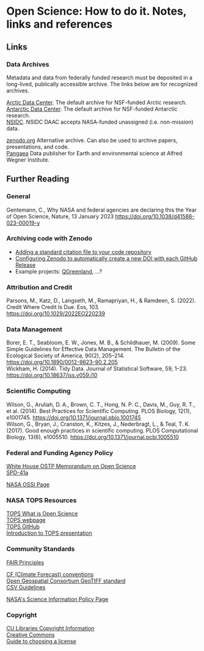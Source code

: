 # Open Science: How to do it.  Notes, links and references

## Links
### Data Archives
Metadata and data from federally funded research must be deposited in a long-lived, publically accessible archive.  The links below are for recognized archives.  

[Arctic Data Center](https://arcticdata.io/submit/).  The default archive for NSF-funded Arctic research.  
[Antarctic Data Center](https://www.usap-dc.org/submit).  The default archive for NSF-funded Antarctic research.  
[NSIDC](https://nsidc.org/data/submit-data).  NSIDC DAAC accepts NASA-funded unassigned (i.e. non-mission) data.  

[zenodo.org](https://zenodo.org/)  Alternative archive.  Can also be used to archive papers, presentations, and code.     
[Pangaea](https://pangaea.de/about/)  Data publisher for Earth and environmental science at Alfred Wegner Institute.    


## Further Reading
### General
Gentemann, C., Why NASA and federal agencies are declaring this the Year of Open Science, Nature, 13 January 2023
https://doi.org/10.1038/d41586-023-00019-y

### Archiving code with Zenodo
* [Adding a standard citation file to your code repository](https://docs.github.com/en/repositories/managing-your-repositorys-settings-and-features/customizing-your-repository/about-citation-files)
* [Configuring Zenodo to automatically create a new DOI with each GitHub Release](https://docs.github.com/en/repositories/archiving-a-github-repository/referencing-and-citing-content)
* Example projects: [QGreenland](https://github.com/nsidc/qgreenland), ...?

### Attribution and Credit
Parsons, M., Katz, D., Langseth, M., Ramapriyan, H., & Ramdeen, S. (2022). Credit Where Credit Is Due. Eos, 103. https://doi.org/10.1029/2022EO220239  

### Data Management
Borer, E. T., Seabloom, E. W., Jones, M. B., & Schildhauer, M. (2009). Some Simple Guidelines for Effective Data Management. The Bulletin of the Ecological Society of America, 90(2), 205–214. https://doi.org/10.1890/0012-9623-90.2.205  
Wickham, H. (2014). Tidy Data. Journal of Statistical Software, 59, 1–23. https://doi.org/10.18637/jss.v059.i10  

### Scientific Computing
Wilson, G., Aruliah, D. A., Brown, C. T., Hong, N. P. C., Davis, M., Guy, R. T., et al. (2014). Best Practices for Scientific Computing. PLOS Biology, 12(1), e1001745. https://doi.org/10.1371/journal.pbio.1001745  
Wilson, G., Bryan, J., Cranston, K., Kitzes, J., Nederbragt, L., & Teal, T. K. (2017). Good enough practices in scientific computing. PLOS Computational Biology, 13(6), e1005510. https://doi.org/10.1371/journal.pcbi.1005510  

### Federal and Funding Agency Policy
[White House OSTP Memorandum on Open Science](https://www.whitehouse.gov/wp-content/uploads/2022/08/08-2022-OSTP-Public-Access-Memo.pdf)  
[SPD-41a](https://science.nasa.gov/science-red/s3fs-public/atoms/files/SMD-information-policy-SPD-41a.pdf)

[NASA OSSI Page](https://science.nasa.gov/open-science-overview)

### NASA TOPS Resources
[TOPS What is Open Science](https://nasa.github.io/Transform-to-Open-Science/what-is-open-science/)  
[TOPS webpage](https://nasa.github.io/Transform-to-Open-Science)  
[TOPS GitHub](https://github.com/nasa/Transform-to-Open-Science)  
[Introduction to TOPS presentation](https://doi.org/10.5281/zenodo.5621674)  

### Community Standards
[FAIR Principles](https://www.go-fair.org/fair-principles/)  

[CF (Climate Forecast) conventions](https://cfconventions.org/)  
[Open Geospatial Consortium GeoTIFF standard](https://www.ogc.org/standards/geotiff)  
[CSV Guidelines](https://www.rfc-editor.org/rfc/rfc4180)  

[NASA's Science Information Policy Page](https://science.nasa.gov/researchers/science-data/science-information-policy)  

### Copyright
[CU Libraries Copyright Information](https://www.colorado.edu/libraries/copyright-information)  
[Creative Commons](https://creativecommons.org/licenses/)  
[Guide to choosing a license](https://creativecommons.org/licenses/)  
